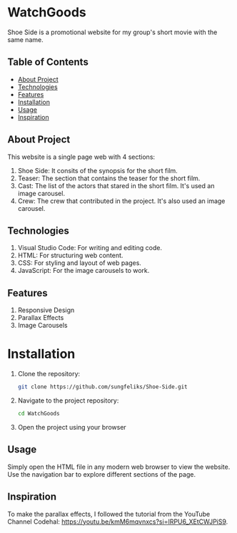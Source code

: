 # WatchGoods
Shoe Side is a promotional website for my group's short movie with the same name.

## Table of Contents
- [About Project](#about-project)
- [Technologies](#technologies)
- [Features](#features)
- [Installation](#installation)
- [Usage](#usage)
- [Inspiration](#inspiration)

## About Project
This website is a single page web with 4 sections:
1. Shoe Side:
   It consits of the synopsis for the short film.
2. Teaser:
   The section that contains the teaser for the short film.
3. Cast:
   The list of the actors that stared in the short film. It's used an image carousel.
4. Crew:
   The crew that contributed in the project. It's also used an image carousel.

## Technologies
1. Visual Studio Code:
   For writing and editing code.
2. HTML:
   For structuring web content.
3. CSS:
   For styling and layout of web pages.
4. JavaScript:
   For the image carousels to work.

## Features
1. Responsive Design
2. Parallax Effects
3. Image Carousels

# Installation
1. Clone the repository:
   ```bash
   git clone https://github.com/sungfeliks/Shoe-Side.git
2. Navigate to the project repository:
   ```bash
   cd WatchGoods
3. Open the project using your browser

## Usage
Simply open the HTML file in any modern web browser to view the website. Use the navigation bar to explore different sections of the page.

## Inspiration
To make the parallax effects, I followed the tutorial from the YouTube Channel Codehal: https://youtu.be/kmM6mqvnxcs?si=IRPU6_XEtCWJPiS9.
